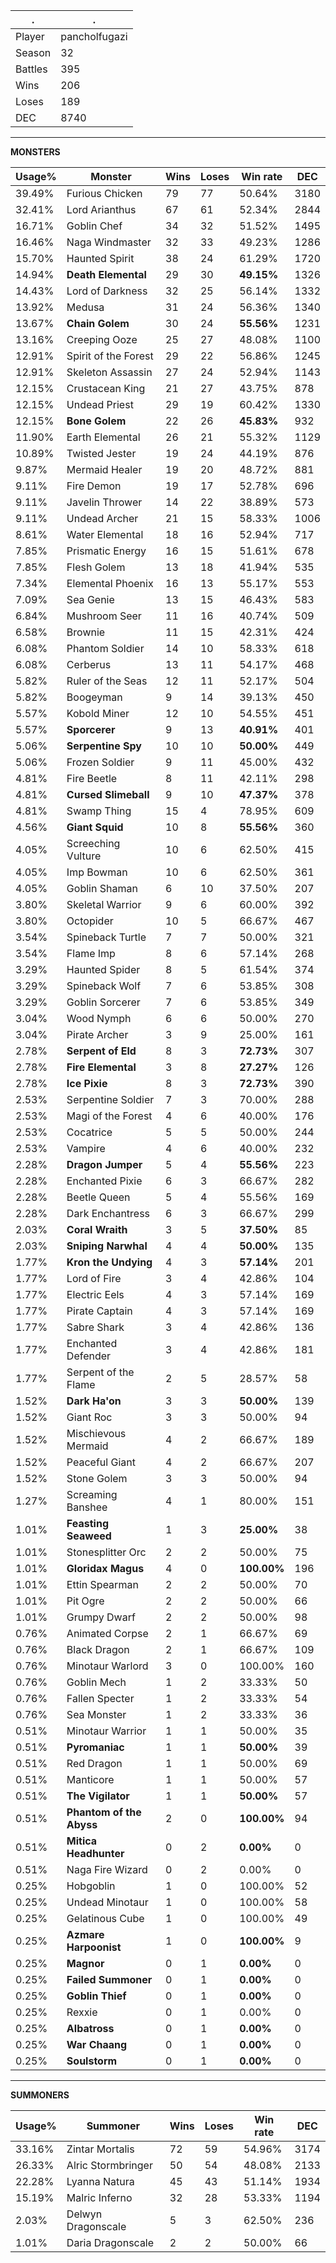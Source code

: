 .|.
|-|-
Player|pancholfugazi
Season|32
Battles|395
Wins|206
Loses|189
DEC|8740

---
**MONSTERS**

Usage%|Monster|Wins|Loses|Win rate|DEC|
-|-|-|-|-|-|
39.49%|Furious Chicken|79|77|50.64%|3180|
32.41%|Lord Arianthus|67|61|52.34%|2844|
16.71%|Goblin Chef|34|32|51.52%|1495|
16.46%|Naga Windmaster|32|33|49.23%|1286|
15.70%|Haunted Spirit|38|24|61.29%|1720|
14.94%|**Death Elemental**|29|30|**49.15%**|1326|
14.43%|Lord of Darkness|32|25|56.14%|1332|
13.92%|Medusa|31|24|56.36%|1340|
13.67%|**Chain Golem**|30|24|**55.56%**|1231|
13.16%|Creeping Ooze|25|27|48.08%|1100|
12.91%|Spirit of the Forest|29|22|56.86%|1245|
12.91%|Skeleton Assassin|27|24|52.94%|1143|
12.15%|Crustacean King|21|27|43.75%|878|
12.15%|Undead Priest|29|19|60.42%|1330|
12.15%|**Bone Golem**|22|26|**45.83%**|932|
11.90%|Earth Elemental|26|21|55.32%|1129|
10.89%|Twisted Jester|19|24|44.19%|876|
9.87%|Mermaid Healer|19|20|48.72%|881|
9.11%|Fire Demon|19|17|52.78%|696|
9.11%|Javelin Thrower|14|22|38.89%|573|
9.11%|Undead Archer|21|15|58.33%|1006|
8.61%|Water Elemental|18|16|52.94%|717|
7.85%|Prismatic Energy|16|15|51.61%|678|
7.85%|Flesh Golem|13|18|41.94%|535|
7.34%|Elemental Phoenix|16|13|55.17%|553|
7.09%|Sea Genie|13|15|46.43%|583|
6.84%|Mushroom Seer|11|16|40.74%|509|
6.58%|Brownie|11|15|42.31%|424|
6.08%|Phantom Soldier|14|10|58.33%|618|
6.08%|Cerberus|13|11|54.17%|468|
5.82%|Ruler of the Seas|12|11|52.17%|504|
5.82%|Boogeyman|9|14|39.13%|450|
5.57%|Kobold Miner|12|10|54.55%|451|
5.57%|**Sporcerer**|9|13|**40.91%**|401|
5.06%|**Serpentine Spy**|10|10|**50.00%**|449|
5.06%|Frozen Soldier|9|11|45.00%|432|
4.81%|Fire Beetle|8|11|42.11%|298|
4.81%|**Cursed Slimeball**|9|10|**47.37%**|378|
4.81%|Swamp Thing|15|4|78.95%|609|
4.56%|**Giant Squid**|10|8|**55.56%**|360|
4.05%|Screeching Vulture|10|6|62.50%|415|
4.05%|Imp Bowman|10|6|62.50%|361|
4.05%|Goblin Shaman|6|10|37.50%|207|
3.80%|Skeletal Warrior|9|6|60.00%|392|
3.80%|Octopider|10|5|66.67%|467|
3.54%|Spineback Turtle|7|7|50.00%|321|
3.54%|Flame Imp|8|6|57.14%|268|
3.29%|Haunted Spider|8|5|61.54%|374|
3.29%|Spineback Wolf|7|6|53.85%|308|
3.29%|Goblin Sorcerer|7|6|53.85%|349|
3.04%|Wood Nymph|6|6|50.00%|270|
3.04%|Pirate Archer|3|9|25.00%|161|
2.78%|**Serpent of Eld**|8|3|**72.73%**|307|
2.78%|**Fire Elemental**|3|8|**27.27%**|126|
2.78%|**Ice Pixie**|8|3|**72.73%**|390|
2.53%|Serpentine Soldier|7|3|70.00%|288|
2.53%|Magi of the Forest|4|6|40.00%|176|
2.53%|Cocatrice|5|5|50.00%|244|
2.53%|Vampire|4|6|40.00%|232|
2.28%|**Dragon Jumper**|5|4|**55.56%**|223|
2.28%|Enchanted Pixie|6|3|66.67%|282|
2.28%|Beetle Queen|5|4|55.56%|169|
2.28%|Dark Enchantress|6|3|66.67%|299|
2.03%|**Coral Wraith**|3|5|**37.50%**|85|
2.03%|**Sniping Narwhal**|4|4|**50.00%**|135|
1.77%|**Kron the Undying**|4|3|**57.14%**|201|
1.77%|Lord of Fire|3|4|42.86%|104|
1.77%|Electric Eels|4|3|57.14%|169|
1.77%|Pirate Captain|4|3|57.14%|169|
1.77%|Sabre Shark|3|4|42.86%|136|
1.77%|Enchanted Defender|3|4|42.86%|181|
1.77%|Serpent of the Flame|2|5|28.57%|58|
1.52%|**Dark Ha'on**|3|3|**50.00%**|139|
1.52%|Giant Roc|3|3|50.00%|94|
1.52%|Mischievous Mermaid|4|2|66.67%|189|
1.52%|Peaceful Giant|4|2|66.67%|207|
1.52%|Stone Golem|3|3|50.00%|94|
1.27%|Screaming Banshee|4|1|80.00%|151|
1.01%|**Feasting Seaweed**|1|3|**25.00%**|38|
1.01%|Stonesplitter Orc|2|2|50.00%|75|
1.01%|**Gloridax Magus**|4|0|**100.00%**|196|
1.01%|Ettin Spearman|2|2|50.00%|70|
1.01%|Pit Ogre|2|2|50.00%|66|
1.01%|Grumpy Dwarf|2|2|50.00%|98|
0.76%|Animated Corpse|2|1|66.67%|69|
0.76%|Black Dragon|2|1|66.67%|109|
0.76%|Minotaur Warlord|3|0|100.00%|160|
0.76%|Goblin Mech|1|2|33.33%|50|
0.76%|Fallen Specter|1|2|33.33%|54|
0.76%|Sea Monster|1|2|33.33%|36|
0.51%|Minotaur Warrior|1|1|50.00%|35|
0.51%|**Pyromaniac**|1|1|**50.00%**|39|
0.51%|Red Dragon|1|1|50.00%|69|
0.51%|Manticore|1|1|50.00%|57|
0.51%|**The Vigilator**|1|1|**50.00%**|57|
0.51%|**Phantom of the Abyss**|2|0|**100.00%**|94|
0.51%|**Mitica Headhunter**|0|2|**0.00%**|0|
0.51%|Naga Fire Wizard|0|2|0.00%|0|
0.25%|Hobgoblin|1|0|100.00%|52|
0.25%|Undead Minotaur|1|0|100.00%|58|
0.25%|Gelatinous Cube|1|0|100.00%|49|
0.25%|**Azmare Harpoonist**|1|0|**100.00%**|9|
0.25%|**Magnor**|0|1|**0.00%**|0|
0.25%|**Failed Summoner**|0|1|**0.00%**|0|
0.25%|**Goblin Thief**|0|1|**0.00%**|0|
0.25%|Rexxie|0|1|0.00%|0|
0.25%|**Albatross**|0|1|**0.00%**|0|
0.25%|**War Chaang**|0|1|**0.00%**|0|
0.25%|**Soulstorm**|0|1|**0.00%**|0|

---
**SUMMONERS**

Usage%|Summoner|Wins|Loses|Win rate|DEC|
-|-|-|-|-|-|
33.16%|Zintar Mortalis|72|59|54.96%|3174|
26.33%|Alric Stormbringer|50|54|48.08%|2133|
22.28%|Lyanna Natura|45|43|51.14%|1934|
15.19%|Malric Inferno|32|28|53.33%|1194|
2.03%|Delwyn Dragonscale|5|3|62.50%|236|
1.01%|Daria Dragonscale|2|2|50.00%|66|
